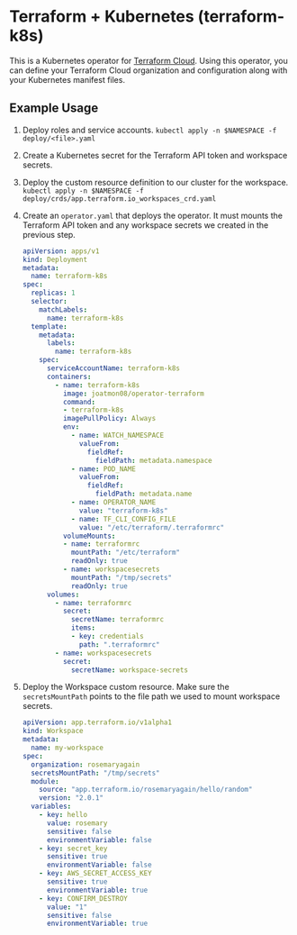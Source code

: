 # Terraform + Kubernetes (terraform-k8s)
This is a Kubernetes operator for [Terraform Cloud](https://app.terraform.io). Using this operator, you can define your Terraform Cloud organization and configuration along with your Kubernetes manifest files.

## Example Usage

1. Deploy roles and service accounts. `kubectl apply -n $NAMESPACE -f deploy/<file>.yaml`

1. Create a Kubernetes secret for the Terraform API token and workspace secrets.

1. Deploy the custom resource definition to our cluster for
   the workspace. `kubectl apply -n $NAMESPACE -f deploy/crds/app.terraform.io_workspaces_crd.yaml`

1. Create an `operator.yaml` that deploys the operator. It must mounts the Terraform API token
   and any workspace secrets we created in the previous step.
   ```yaml
   apiVersion: apps/v1
   kind: Deployment
   metadata:
     name: terraform-k8s
   spec:
     replicas: 1
     selector:
       matchLabels:
         name: terraform-k8s
     template:
       metadata:
         labels:
           name: terraform-k8s
       spec:
         serviceAccountName: terraform-k8s
         containers:
           - name: terraform-k8s
             image: joatmon08/operator-terraform
             command:
             - terraform-k8s
             imagePullPolicy: Always
             env:
               - name: WATCH_NAMESPACE
                 valueFrom:
                   fieldRef:
                     fieldPath: metadata.namespace
               - name: POD_NAME
                 valueFrom:
                   fieldRef:
                     fieldPath: metadata.name
               - name: OPERATOR_NAME
                 value: "terraform-k8s"
               - name: TF_CLI_CONFIG_FILE
                 value: "/etc/terraform/.terraformrc"
             volumeMounts:
             - name: terraformrc
               mountPath: "/etc/terraform"
               readOnly: true
             - name: workspacesecrets
               mountPath: "/tmp/secrets"
               readOnly: true
         volumes:
           - name: terraformrc
             secret:
               secretName: terraformrc
               items:
               - key: credentials
                 path: ".terraformrc"
           - name: workspacesecrets
             secret:
               secretName: workspace-secrets
   ```

1. Deploy the Workspace custom resource. Make sure the `secretsMountPath`
   points to the file path we used to mount workspace secrets.
   ```yaml
   apiVersion: app.terraform.io/v1alpha1
   kind: Workspace
   metadata:
     name: my-workspace
   spec:
     organization: rosemaryagain
     secretsMountPath: "/tmp/secrets"
     module:
       source: "app.terraform.io/rosemaryagain/hello/random"
       version: "2.0.1"
     variables:
       - key: hello
         value: rosemary
         sensitive: false
         environmentVariable: false
       - key: secret_key
         sensitive: true
         environmentVariable: false
       - key: AWS_SECRET_ACCESS_KEY
         sensitive: true
         environmentVariable: true
       - key: CONFIRM_DESTROY
         value: "1"
         sensitive: false
         environmentVariable: true
   ```